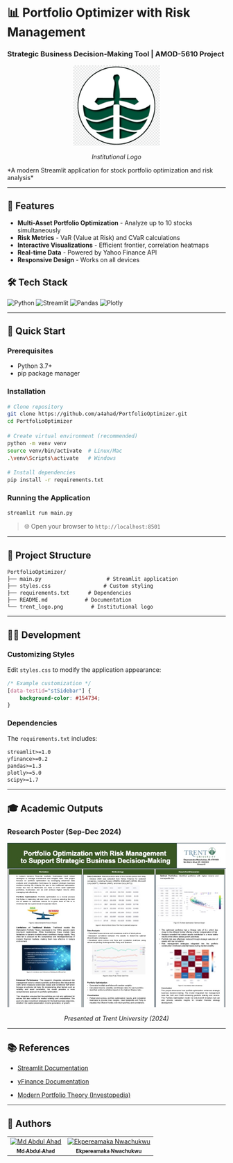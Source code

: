 # 📊 Portfolio Optimizer with Risk Management
### Strategic Business Decision-Making Tool | AMOD-5610 Project

<div align="center">
  <img src="trent_logo.png" width="200"/>
  <p><em>Institutional Logo</em></p>
</div>
*A modern Streamlit application for stock portfolio optimization and risk analysis*

---

## 🌟 Features
- **Multi-Asset Portfolio Optimization** - Analyze up to 10 stocks simultaneously
- **Risk Metrics** - VaR (Value at Risk) and CVaR calculations
- **Interactive Visualizations** - Efficient frontier, correlation heatmaps
- **Real-time Data** - Powered by Yahoo Finance API
- **Responsive Design** - Works on all devices

## 🛠️ Tech Stack
![Python](https://img.shields.io/badge/Python-3.7+-3776AB?logo=python&logoColor=white)
![Streamlit](https://img.shields.io/badge/Streamlit-FF4B4B?logo=streamlit&logoColor=white)
![Pandas](https://img.shields.io/badge/Pandas-1.3+-150458?logo=pandas&logoColor=white)
![Plotly](https://img.shields.io/badge/Plotly-5.0+-3F4F75?logo=plotly&logoColor=white)

---

## 🚀 Quick Start

### Prerequisites
- Python 3.7+
- pip package manager

### Installation
```bash
# Clone repository
git clone https://github.com/a4ahad/PortfolioOptimizer.git
cd PortfolioOptimizer

# Create virtual environment (recommended)
python -m venv venv
source venv/bin/activate  # Linux/Mac
.\venv\Scripts\activate   # Windows

# Install dependencies
pip install -r requirements.txt
```


### Running the Application

```bash
streamlit run main.py
```

> 🌐 Open your browser to `http://localhost:8501`

---

## 📂 Project Structure
```
PortfolioOptimizer/
├── main.py                     # Streamlit application
├── styles.css                 # Custom styling
├── requirements.txt      # Dependencies
├── README.md            # Documentation
└── trent_logo.png         # Institutional logo
```
---

## 🧑‍💻 Development

### Customizing Styles

Edit `styles.css` to modify the application appearance:


```css
/* Example customization */
[data-testid="stSidebar"] {
    background-color: #154734;
}
```
### Dependencies

The `requirements.txt` includes:
```
streamlit>=1.0
yfinance>=0.2
pandas>=1.3
plotly>=5.0
scipy>=1.7
```
---
## 🎓 Academic Outputs

### Research Poster (Sep-Dec 2024)
<div align="center">
  <a href="posters/Group42_Portfolio_Poster_2024.pdf">
    <img src="posters/poster_preview.jpeg" width="600" alt="Portfolio Optimization Poster"/>
  </a>
  <p><em>Presented at Trent University (2024)</em></p>
</div>

---

## 📚 References

- [Streamlit Documentation](https://docs.streamlit.io/)
    
- [yFinance Documentation](https://aroussi.com/post/python-yahoo-finance)
    
- [Modern Portfolio Theory (Investopedia)](https://www.investopedia.com/terms/m/modernportfoliotheory.asp)
    
---

## 👥 Authors

<table>
  <tr>
    <td align="center">
      <a href="https://github.com/a4ahad">
        <img src="https://github.com/a4ahad.png" width="100px;" alt="Md Abdul Ahad"/>
        <br />
        <sub><b>Md Abdul Ahad</b></sub>
      </a>
    </td>
    <td align="center">
      <a href="https://github.com/ekpereamaka">
        <img src="https://github.com/ekpereamaka.png" width="100px;" alt="Ekpereamaka Nwachukwu"/>
        <br />
        <sub><b>Ekpereamaka Nwachukwu</b></sub>
      </a>
    </td>
  </tr>
</table>
